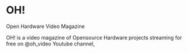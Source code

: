 # OH!
Open Hardware Video Magazine

OH! is a video magazine of Opensource Hardware projects streaming for free on @oh_video Youtube channel,



